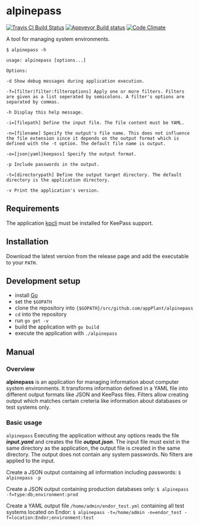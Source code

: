 # alpinepass

[![Travis CI Build Status](https://travis-ci.org/appPlant/alpinepass.svg?branch=master)](https://travis-ci.org/appPlant/alpinepass)
[![Appveyor Build status](https://ci.appveyor.com/api/projects/status/8uavdsappvon3gjh?svg=true)](https://ci.appveyor.com/project/EightBitBoy/alpinepass)
[![Code Climate](https://codeclimate.com/github/appPlant/alpinepass/badges/gpa.svg)](https://codeclimate.com/github/appPlant/alpinepass)

A tool for managing system environments.

```
$ alpinepass -h

usage: alpinepass [options...]

Options:

-d Show debug messages during application execution.

-f=[filter|filter:filteroptions] Apply one or more filters. Filters are given as a list seperated by semicolons. A filter's options are separated by commas.

-h Display this help message.

-i=[filepath] Define the input file. The file content must be YAML.

-n=[filename] Specify the output's file name. This does not influence the file extension since it depends on the output format which is defined with the -t option. The default file name is output.

-o=[json|yaml|keepass] Specify the output format.

-p Include passwords in the output.

-t=[directorypath] Define the output target directory. The default directory is the application directory.

-v Print the application's version.
```
## Requirements

The application [kpcli](http://kpcli.sourceforge.net/) must be installed for KeePass support.

## Installation

Download the latest version from the release page and add the executable to your ```PATH```.

## Development setup

* install [Go](https://golang.org/)
* set the `$GOPATH`
* clone the repository into `{$GOPATH}/src/github.com/appPlant/alpinepass`
* `cd` into the repository
* run `go get -v`
* build the application with `go build`
* execute the application with `./alpinepass`

## Manual

### Overview

**alpinepass** is an application for managing information about computer system environments. It transforms information defined in a YAML file into different output formats like JSON and KeePass files. Filters allow creating output which matches certain creteria like information about databases or test systems only.

### Basic usage

```alpinepass``` Executing the application without any options reads the file ***input.yaml*** and creates the file ***output.json***. The input file must exist in the same directory as the application, the output file is created in the same directory. The output does not contain any system passwords. No filters are applied to the input.

Create a JSON output containing all information including passwords:
```$ alpinepass -p```

Create a JSON output containing production databases only:
```$ alpinepass -f=type:db;environment:prod```

Create a YAML output file ```/home/admin/endor_test.yml``` containing all test systems located on Endor:
```$ alpinepass -t=/home/admin -n=endor_test -f=location:Endor;environment:test```
